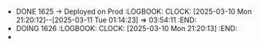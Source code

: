 - DONE 1625 -> Deployed on Prod
  :LOGBOOK:
  CLOCK: [2025-03-10 Mon 21:20:12]--[2025-03-11 Tue 01:14:23] =>  03:54:11
  :END:
- DOING 1626
  :LOGBOOK:
  CLOCK: [2025-03-10 Mon 21:20:13]
  :END:
-